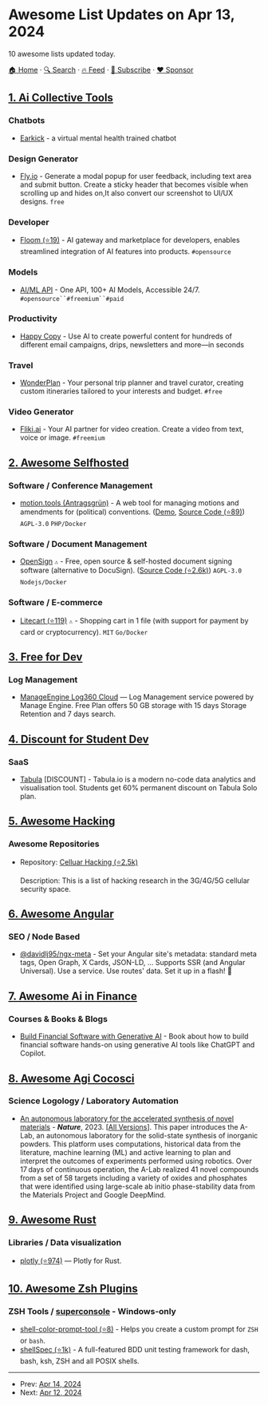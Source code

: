 # Awesome List Updates on Apr 13, 2024

10 awesome lists updated today.

[🏠 Home](/README.md) · [🔍 Search](https://www.trackawesomelist.com/search/) · [🔥 Feed](https://www.trackawesomelist.com/rss.xml) · [📮 Subscribe](https://trackawesomelist.us17.list-manage.com/subscribe?u=d2f0117aa829c83a63ec63c2f&id=36a103854c) · [❤️  Sponsor](https://github.com/sponsors/theowenyoung)



## [1. Ai Collective Tools](/content/Hyraze/ai-collective-tools/README.md)

### Chatbots

*   [Earkick](https://earkick.com/chat) - a virtual mental health trained chatbot

### Design Generator

*   [Fly.io](https://openui.fly.dev/ai/) - Generate a modal popup for user feedback, including text area and submit button. Create a sticky header that becomes visible when scrolling up and hides on,It also convert our screenshot to UI/UX designs. `free`

### Developer

*   [Floom (⭐19)](https://github.com/FloomAI/Floom) - AI gateway and marketplace for developers, enables streamlined integration of AI features into products. `#opensource`

### Models

*   [AI/ML API](https://aimlapi.com) - One API, 100+ AI Models, Accessible 24/7. `#opensource``#freemium``#paid`

### Productivity

*   [Happy Copy](https://www.hoppycopy.co/) - Use AI to create powerful content for hundreds of different email campaigns, drips, newsletters and more—in seconds

### Travel

*   [WonderPlan](https://wonderplan.ai/) - Your personal trip planner and travel curator, creating custom itineraries tailored to your interests and budget. `#free`

### Video Generator

*   [Fliki.ai](https://fliki.ai/) - Your AI partner for video creation. Create a video from text, voice or image. `#freemium`

## [2. Awesome Selfhosted](/content/awesome-selfhosted/awesome-selfhosted/README.md)

### Software / Conference Management

*   [motion.tools (Antragsgrün)](https://motion.tools/) - A web tool for managing motions and amendments for (political) conventions. ([Demo](https://sandbox.motion.tools/createsite), [Source Code (⭐89)](https://github.com/CatoTH/antragsgruen)) `AGPL-3.0` `PHP/Docker`

### Software / Document Management

*   [OpenSign](https://www.opensignlabs.com) `⚠` - Free, open source & self-hosted document signing software (alternative to DocuSign). ([Source Code (⭐2.6k)](https://github.com/opensignlabs/opensign)) `AGPL-3.0` `Nodejs/Docker`

### Software / E-commerce

*   [Litecart (⭐119)](https://github.com/shurco/litecart) `⚠` - Shopping cart in 1 file (with support for payment by card or cryptocurrency). `MIT` `Go/Docker`

## [3. Free for Dev](/content/ripienaar/free-for-dev/README.md)

### Log Management

*   [ManageEngine Log360 Cloud](https://www.manageengine.com/cloud-siem/) — Log Management service powered by Manage Engine. Free Plan offers 50 GB storage with 15 days Storage Retention and 7 days search.

## [4. Discount for Student Dev](/content/AchoArnold/discount-for-student-dev/README.md)

### SaaS

*   [Tabula](https://docs.tabula.io/getting-started/plans-and-subscriptions/tabula-for-education) \[DISCOUNT] - Tabula.io is a modern no-code data analytics and visualisation tool. Students get 60% permanent discount on Tabula Solo plan.

## [5. Awesome Hacking](/content/Hack-with-Github/Awesome-Hacking/README.md)

### Awesome Repositories

- Repository: [Celluar Hacking (⭐2.5k)](https://github.com/W00t3k/Awesome-Cellular-Hacking)

  Description: This is a list of hacking research in the 3G/4G/5G cellular security space.



## [6. Awesome Angular](/content/PatrickJS/awesome-angular/README.md)

### SEO / Node Based

*   [@davidlj95/ngx-meta](https://ngx-meta.dev) - Set your Angular site's metadata: standard meta tags, Open Graph, X Cards, JSON-LD, ... Supports SSR (and Angular Universal). Use a service. Use routes' data. Set it up in a flash! 🚀

## [7. Awesome Ai in Finance](/content/georgezouq/awesome-ai-in-finance/README.md)

### Courses & Books & Blogs

*   [Build Financial Software with Generative AI](https://www.manning.com/books/build-financial-software-with-generative-ai?ar=false\&lpse=B&) - Book about how to build financial software hands-on using generative AI tools like ChatGPT and Copilot.

## [8. Awesome Agi Cocosci](/content/YuzheSHI/awesome-agi-cocosci/README.md)

### Science Logology / Laboratory Automation

*   [An autonomous laboratory for the accelerated synthesis of novel materials](https://www.nature.com/articles/s41586-023-06734-w) - ***Nature***, 2023. \[[All Versions](https://scholar.google.com/scholar?cluster=17944003281308189532)]. This paper introduces the A-Lab, an autonomous laboratory for the solid-state synthesis of inorganic powders. This platform uses computations, historical data from the literature, machine learning (ML) and active learning to plan and interpret the outcomes of experiments performed using robotics. Over 17 days of continuous operation, the A-Lab realized 41 novel compounds from a set of 58 targets including a variety of oxides and phosphates that were identified using large-scale ab initio phase-stability data from the Materials Project and Google DeepMind.

## [9. Awesome Rust](/content/rust-unofficial/awesome-rust/README.md)

### Libraries / Data visualization

*   [plotly (⭐974)](https://github.com/plotly/plotly.rs) — Plotly for Rust.

## [10. Awesome Zsh Plugins](/content/unixorn/awesome-zsh-plugins/README.md)

### ZSH Tools / [superconsole](https://github.com/alexchmykhalo/superconsole) - Windows-only

*   [shell-color-prompt-tool (⭐8)](https://github.com/kyletimmermans/shell-color-prompt-tool) - Helps you create a custom prompt for `ZSH` or `bash`.
*   [shellSpec (⭐1k)](https://github.com/shellspec/shellspec) - A full-featured BDD unit testing framework for dash, bash, ksh, ZSH and all POSIX shells.

---

- Prev: [Apr 14, 2024](/content/2024/04/14/README.md)
- Next: [Apr 12, 2024](/content/2024/04/12/README.md)